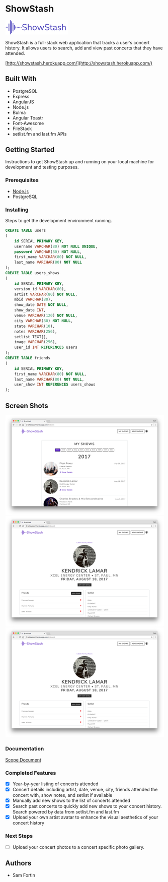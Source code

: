 # ShowStash

<img src="server/public/assets/showstash-logo-purple.png" width="200" />

ShowStash is a full-stack web application that tracks a user’s concert history. It allows users to search, add and view past concerts that they have attended.

[http://showstash.herokuapp.com/](http://showstash.herokuapp.com/)

## Built With

* PostgreSQL
* Express
* AngularJS
* Node.js
* Bulma
* Angular Toastr
* Font-Awesome
* FileStack
* setlist.fm and last.fm APIs

## Getting Started 

Instructions to get ShowStash up and running on your local machine for development and testing purposes. 
<!-- See deployment for notes on how to deploy the project on a live system. -->

### Prerequisites

- [Node.js](https://nodejs.org/en/)
- PostgreSQL
### Installing

Steps to get the development environment running.

```sql
CREATE TABLE users
( 
    id SERIAL PRIMARY KEY,
    username VARCHAR(80) NOT NULL UNIQUE,
    password VARCHAR(80) NOT NULL,
    first_name VARCHAR(80) NOT NULL,
    last_name VARCHAR(80) NOT NULL
);
CREATE TABLE users_shows
(
    id SERIAL PRIMARY KEY,
    version_id VARCHAR(80),
    artist VARCHAR(80) NOT NULL,
    mbid VARCHAR(80),
    show_date DATE NOT NULL,
    show_date INT,
    venue VARCHAR(120) NOT NULL,
    city VARCHAR(80) NOT NULL,
    state VARCHAR(10),
    notes VARCHAR(256),
    setlist TEXT[],
    image VARCHAR(256),
    user_id INT REFERENCES users
);
CREATE TABLE friends
(
    id SERIAL PRIMARY KEY,
    first_name VARCHAR(80) NOT NULL,
    last_name VARCHAR(80) NOT NULL,
    user_show INT REFERENCES users_shows
);
```

## Screen Shots

<img src="server/public/assets/showstash-myshows.png" width="600" />
<img src="server/public/assets/showstash-show.png" width="600" />
<img src="server/public/assets/showstash-show.png" width="600" />

### Documentation

[Scope Document](https://docs.google.com/document/d/1ArQQmXNen83VzW5OeJpMc7EoyYDihfCzAjA75ECQ4EY/edit?usp=sharing)

### Completed Features

- [x] Year-by-year listing of concerts attended
- [x] Concert details including artist, date, venue, city, friends attended the concert with, show notes, and setlist if available
- [x] Manually add new shows to the list of concerts attended
- [x] Search past concerts to quickly add new shows to your concert history. Search powered by data from setlist.fm and last.fm
- [x] Upload your own artist avatar to enhance the visual aesthetics of your concert history

### Next Steps

- [ ] Upload your concert photos to a concert specific photo gallery.

<!-- ## Deployment

Add additional notes about how to deploy this on a live system -->

## Authors

* Sam Fortin
